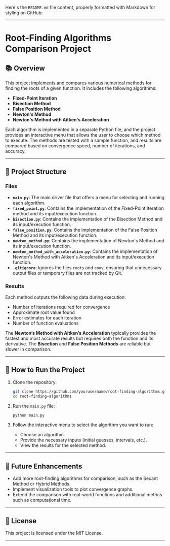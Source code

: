 Here's the `README.md` file content, properly formatted with Markdown for styling on GitHub:

---

# Root-Finding Algorithms Comparison Project

## 📚 Overview
This project implements and compares various numerical methods for finding the roots of a given function. It includes the following algorithms:

- **Fixed-Point Iteration**
- **Bisection Method**
- **False Position Method**
- **Newton's Method**
- **Newton's Method with Aitken's Acceleration**

Each algorithm is implemented in a separate Python file, and the project provides an interactive menu that allows the user to choose which method to execute. The methods are tested with a sample function, and results are compared based on convergence speed, number of iterations, and accuracy.

---

## 📁 Project Structure

### Files
- **`main.py`**: The main driver file that offers a menu for selecting and running each algorithm.
- **`fixed_point.py`**: Contains the implementation of the Fixed-Point Iteration method and its input/execution function.
- **`bisection.py`**: Contains the implementation of the Bisection Method and its input/execution function.
- **`false_position.py`**: Contains the implementation of the False Position Method and its input/execution function.
- **`newton_method.py`**: Contains the implementation of Newton's Method and its input/execution function.
- **`newton_method_with_acceleration.py`**: Contains the implementation of Newton's Method with Aitken's Acceleration and its input/execution function.
- **`.gitignore`**: Ignores the files `roots` and `conv`, ensuring that unnecessary output files or temporary files are not tracked by Git.

### Results
Each method outputs the following data during execution:
- Number of iterations required for convergence
- Approximate root value found
- Error estimates for each iteration
- Number of function evaluations

The **Newton’s Method with Aitken’s Acceleration** typically provides the fastest and most accurate results but requires both the function and its derivative. The **Bisection** and **False Position Methods** are reliable but slower in comparison.

---

## 🚀 How to Run the Project

1. Clone the repository:
   ```bash
   git clone https://github.com/yourusername/root-finding-algorithms.git
   cd root-finding-algorithms
   ```

2. Run the `main.py` file:
   ```bash
   python main.py
   ```

3. Follow the interactive menu to select the algorithm you want to run:
   - Choose an algorithm.
   - Provide the necessary inputs (initial guesses, intervals, etc.).
   - View the results for the selected method.

---

## 🔮 Future Enhancements
- Add more root-finding algorithms for comparison, such as the Secant Method or Hybrid Methods.
- Implement visualization tools to plot convergence graphs.
- Extend the comparison with real-world functions and additional metrics such as computational time.

---

## 📝 License
This project is licensed under the MIT License.

---
